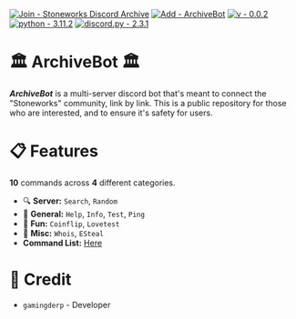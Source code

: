 [![Join - Stoneworks Discord Archive](https://img.shields.io/badge/Join-Stoneworks_Discord_Archive-5865f2?logo=Discord&logoColor=%235865f2)](https://discord.gg/v4WAvEYe2Z)
[![Add - ArchiveBot](https://img.shields.io/badge/Add-ArchiveBot-Green)](https://discord.com/api/oauth2/authorize?client_id=1143360299534143640&permissions=414464724032&scope=bot)
[![v - 0.0.2](https://img.shields.io/badge/v-0.0.2-FF0000)](https://)
[![python - 3.11.2](https://img.shields.io/badge/python-3.11.2-blue?logo=Python&logoColor=light+blue)](https://www.python.org)
[![discord.py - 2.3.1](https://img.shields.io/badge/discord.py-2.3.1-FFFF00?logo=Python)](https://github.com/Rapptz/discord.py)

# 🏛 ArchiveBot 🏛
***ArchiveBot*** is a multi-server discord bot that's meant to connect the "Stoneworks" community, link by link. This is a public repository for those who are interested, and to ensure it's safety for users.

# 📋 Features
**10** commands across **4** different categories.

- 🔍 **Server:** `Search`, `Random`
- 📌 **General:** `Help`, `Info`, `Test`, `Ping`
- 🎉 **Fun:** `Coinflip`, `Lovetest`
- 🧮 **Misc:** `Whois`, `ESteal`
- **Command List:** [Here](https://github.com/GamingDerp/ArchiveBot/blob/main/COMMANDS.md)

# 📑 Credit
- `gamingderp` - Developer
